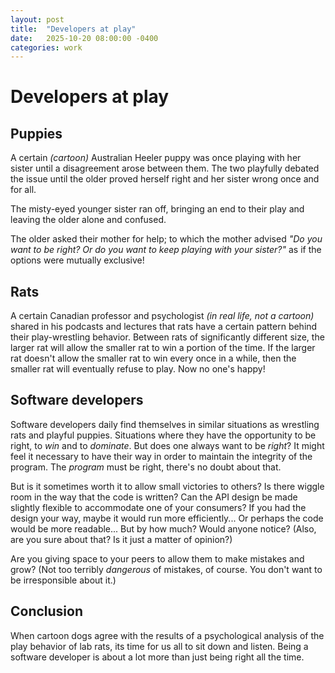 ```yaml
---
layout: post
title:  "Developers at play"
date:   2025-10-20 08:00:00 -0400
categories: work
---
```

# Developers at play

## Puppies

A certain _(cartoon)_ Australian Heeler puppy was once playing with her sister until a disagreement arose between them. The two playfully debated the issue until the older proved herself right and her sister wrong once and for all.

The misty-eyed younger sister ran off, bringing an end to their play and leaving the older alone and confused.

The older asked their mother for help; to which the mother advised _"Do you want to be right? Or do you want to keep playing with your sister?"_ as if the options were mutually exclusive!

## Rats

A certain Canadian professor and psychologist _(in real life, not a cartoon)_ shared in his podcasts and lectures that rats have a certain pattern behind their play-wrestling behavior. Between rats of significantly different size, the larger rat will allow the smaller rat to win a portion of the time. If the larger rat doesn't allow the smaller rat to win every once in a while, then the smaller rat will eventually refuse to play. Now no one's happy!

## Software developers

Software developers daily find themselves in similar situations as wrestling rats and playful puppies. Situations where they have the opportunity to be right, to _win_ and to _dominate_. But does one always want to be _right_? It might feel it necessary to have their way in order to maintain the integrity of the program. The _program_ must be right, there's no doubt about that.

But is it sometimes worth it to allow small victories to others? Is there wiggle room in the way that the code is written? Can the API design be made slightly flexible to accommodate one of your consumers? If you had the design your way, maybe it would run more efficiently... Or perhaps the code would be more readable... But by how much? Would anyone notice? (Also, are you sure about that? Is it just a matter of opinion?)

Are you giving space to your peers to allow them to make mistakes and grow? (Not too terribly _dangerous_ of mistakes, of course. You don't want to be irresponsible about it.)

## Conclusion

When cartoon dogs agree with the results of a psychological analysis of the play behavior of lab rats, its time for us all to sit down and listen. Being a software developer is about a lot more than just being right all the time.

